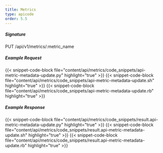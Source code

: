 ```yaml
---
title: Metrics
type: apicode
order: 5.5
---
```

##### Signature
PUT /api/v1/metrics/:metric_name
##### Example Request
{{< snippet-code-block file="content/api/metrics/code_snippets/api-metric-metadata-update.py" highlight="true" >}}
{{< snippet-code-block file="content/api/metrics/code_snippets/api-metric-metadata-update.sh" highlight="true" >}}
{{< snippet-code-block file="content/api/metrics/code_snippets/api-metric-metadata-update.rb" highlight="true" >}}
##### Example Response
{{< snippet-code-block file="content/api/metrics/code_snippets/result.api-metric-metadata-update.py" highlight="true" >}}
{{< snippet-code-block file="content/api/metrics/code_snippets/result.api-metric-metadata-update.sh" highlight="true" >}}
{{< snippet-code-block file="content/api/metrics/code_snippets/result.api-metric-metadata-update.rb" highlight="true" >}}
